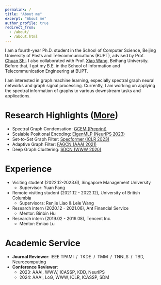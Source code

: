 ```yaml
---
permalink: /
title: "About me"
excerpt: "About me"
author_profile: true
redirect_from: 
  - /about/
  - /about.html
---
```


I am a fourth-year Ph.D. student in the School of Computer Science, Beijing University of Posts and Telecommunications (BUPT), advised by  Prof. [Chuan Shi](http://shichuan.org/).
I also collaborated with Prof. [Xiao Wang](https://wangxiaocs.github.io/), Beihang University.
Before that, I got my B.E. in the School of Information and Telecommunication Engineering at BUPT.

I am interested in graph machine learning, especially spectral graph neural networks and graph signal processing.
Currently, I am working on applying the spectral information of graphs to various downstream tasks and applications.

Research Highlights ([More](https://bdy9527.github.io/publications/))
====
- Spectral Graph Condensation: [GCEM (Preprint)](https://arxiv.org/abs/2310.09202)
- Scalable Positional Encoding: [EigenMLP (NeurIPS 2023)]()
- Set-to-Set Graph Filter: [Specformer (ICLR 2023)]()
- Adaptive Graph Filter: [FAGCN (AAAI 2021)]()
- Deep Graph Clustering: [SDCN (WWW 2020)]()

Experience
====
- Visiting student (2022.12-2023.6), Singapore Management University
  - Supervisor: Yuan Fang
- Remote visiting student (2021.12 - 2022.12), University of British Columbia
  - Supervisors: Renjie Liao & Lele Wang 
- Research intern (2020.12 - 2021.06), Ant Financial Service
  - Mentor: Binbin Hu
- Research intern (2019.02 - 2019.08), Tencent Inc.
  - Mentor: Emiao Lu

Academic Service
====
- **Journal Reviewer**: IEEE TPAMI &nbsp;/&nbsp; TKDE &nbsp;/&nbsp; TMM &nbsp;/&nbsp; TNNLS &nbsp;/&nbsp; TBD, Neurocomputing 
- **Conference Reviewer**:
  - 2023: AAAI, WWW, ICASSP, KDD, NeurIPS
  - 2024: AAAI, LoG, WWW, ICLR, ICASSP, SDM
